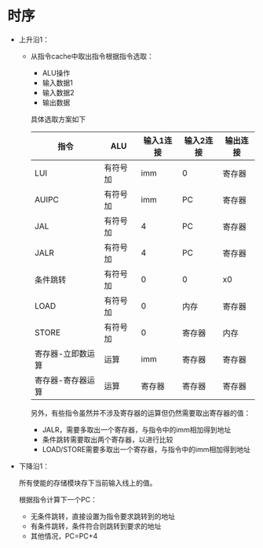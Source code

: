 # 时序

- 上升沿1：

  - 从指令cache中取出指令根据指令选取：
    - ALU操作
    - 输入数据1
    - 输入数据2
    - 输出数据
  
    具体选取方案如下
  
    | 指令              | ALU      | 输入1连接 | 输入2连接 | 输出连接 |
    | ----------------- | -------- | --------- | --------- | -------- |
    | LUI               | 有符号加 | imm       | 0         | 寄存器   |
    | AUIPC             | 有符号加 | imm       | PC        | 寄存器   |
    | JAL               | 有符号加 | 4         | PC        | 寄存器   |
    | JALR              | 有符号加 | 4         | PC        | 寄存器   |
    | 条件跳转          | 有符号加 | 0         | 0         | x0       |
    | LOAD              | 有符号加 | 0         | 内存      | 寄存器   |
    | STORE             | 有符号加 | 0         | 寄存器    | 内存     |
    | 寄存器-立即数运算 | 运算     | imm       | 寄存器    | 寄存器   |
    | 寄存器-寄存器运算 | 运算     | 寄存器    | 寄存器    | 寄存器   |
  
    另外，有些指令虽然并不涉及寄存器的运算但仍然需要取出寄存器的值：
  
    - JALR，需要多取出一个寄存器，与指令中的imm相加得到地址
    - 条件跳转需要取出两个寄存器，以进行比较
    - LOAD/STORE需要多取出一个寄存器，与指令中的imm相加得到地址
  
- 下降沿1：

  所有使能的存储模块存下当前输入线上的值。

  根据指令计算下一个PC：

  - 无条件跳转，直接设置为指令要求跳转到的地址
  - 有条件跳转，条件符合则跳转到要求的地址
  - 其他情况，PC=PC+4

